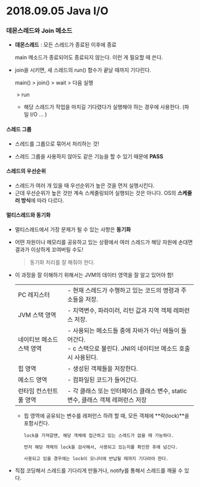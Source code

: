 # 2018.09.05 Java I/O

### 데몬스레드와 Join 메소드

- **데몬스레드** : 모든 스레드가 종료된 이후에 종료

  main 메소드가 종료되어도 종료되지 않는다. 이런 게 필요할 때 쓴다.

  

- join을 시키면, 새 스레드의 run() 함수가 끝날 때까지 기다린다.

  main()	>	join()	>	wait		>	다음 실행

  ​					>	run		

  - 해당 스레드가 작업을 마치길 기다렸다가 실행해야 하는 경우에 사용한다. (파일 I/O ... )



#### 스레드 그룹

- 스레드를 그룹으로 묶어서 처리하는 것!

- 스레드 그룹을 사용하지 않아도 같은 기능을 할 수 있기 때문에 **PASS**



#### 스레드의 우선순위

- 스레드가 여러 개 있을 때 우선순위가 높은 것을 먼저 실행시킨다.
- 근데 우선순위가 높은 것만 계속 스케줄링되어 실행되는 것은 아니다. OS의 **스케줄러 방식**에 따라 다르다.



#### 멀티스레드와 동기화

- 멀티스레드에서 가장 문제가 될 수 있는 사항은 **동기화**

- 어떤 자원이나 메모리를 공유하고 있는 상황에서 여러 스레드가 해당 자원에 손대면 결과가 이상하게 꼬여버릴 수도!

  > 동기화 처리를 잘 해줘야 한다.

- 이 과정을 잘 이해하기 위해서는 JVM의 데이터 영역을 잘 알고 있어야 함!

  |                           |                                                              |
  | ------------------------- | ------------------------------------------------------------ |
  | PC 레지스터               | - 현재 스레드가 수행하고 있는 코드의 명령과 주소들을 저장.   |
  | JVM 스택 영역             | - 지역변수, 파라미러, 리턴 값과 지역 객체 레퍼런스 저장.     |
  | 네이티브 메소드 스택 영역 | - 사용되는 메소드들 중에 자바가 아닌 애들이 들어간다.<br />- c 스택으로 불린다. JNI의 네이티브 메소드 호출 시 사용된다. |
  | 힙 영역                   | - 생성된 객체들을 저장한다.                                  |
  | 메소드 영역               | - 컴파일된 코드가 들어간다.                                  |
  | 런타임 컨스턴트 풀 영역   | - 각 클래스 또는 인터페이스 클래스 변수, static 변수, 클래스 객체 레퍼런스 저장 |

  - 힙 영역에 공유되는 변수를 레퍼런스 하려 할 때, 모든 객체에 **락(lock)**을 포함시킨다.

  		lock을 가져갈땐, 해당 객체에 접근하고 있는 스레드가 없을 때 가능하다.

  		먼저 해당 객체의 lock을 검사해서, 사용되고 있는지를 확인한 후에 넘긴다.
	
  		사용되고 있을 경우에는 lock이 모니터에 반납될 때까지 기다려야 한다.



- 직접 코딩해서 스레드를 기다리게 만들거나, notify를 통해서 스레드를 깨울 수 있다.